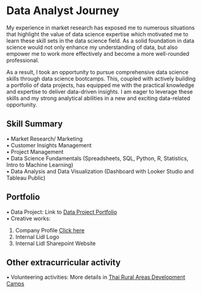 # Data Analyst Journey 

My experience in market research has exposed me to numerous situations that highlight the value of data science expertise which motivated me to learn these skill sets in the data science field. As a solid foundation in data science would not only enhance my understanding of data, but also empower me to work more effectively and become a more well-rounded professional.  

As a result, I took an opportunity to pursue comprehensive data science skills through data science bootcamps. This, coupled with actively building a portfolio of data projects, has equipped me with the practical knowledge and expertise to deliver data-driven insights.  I am eager to leverage these skills and my strong analytical abilities in a new and exciting data-related opportunity.

## Skill Summary
• Market Research/ Marketing  
• Customer Insights Management  
• Project Management  
• Data Science Fundamentals (Spreadsheets, SQL, Python, R, Statistics, Intro to Machine Learning)  
• Data Analysis and Data Visualization (Dashboard with Looker Studio and Tableau Public)


## Portfolio 
• Data Project: Link to [Data Project Portfolio](https://github.com/Meejourney/Data-Science-Bootcamp/tree/bb83489f075f4bc482e66279a57c374faf48cc5d/Project%20Portfolio)  
• Creative works:   
  1. Company Profile [Click here](https://github.com/Meejourney/Data-Science-Bootcamp/blob/34d8099f6c00e7ee8b9aba0d3721de71e6313d14/Asian%20Food%20Network%20-%20Company%20Profile_created%20by%20Nuttanich%20Heim.pdf)
  2. Internal Lidl Logo
  3. Internal Lidl Sharepoint Website


## Other extracurricular activity
• Volunteering activities: More details in [Thai Rural Areas Development Camps](https://docs.google.com/document/d/1ZAPJvr4uJCgIZpMN41uLWSFDzLtyUmo3/edit?usp=sharing&ouid=112088590747474258533&rtpof=true&sd=true)

